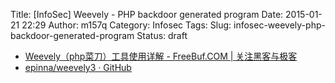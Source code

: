Title: [InfoSec] Weevely - PHP backdoor generated program 
Date: 2015-01-21 22:29
Author: m157q
Category: Infosec
Tags: 
Slug: infosec-weevely-php-backdoor-generated-program
Status: draft

- [Weevely（php菜刀）工具使用详解 - FreeBuf.COM | 关注黑客与极客](http://www.freebuf.com/tools/39765.html)  
- [epinna/weevely3 · GitHub](https://github.com/epinna/weevely3)  
